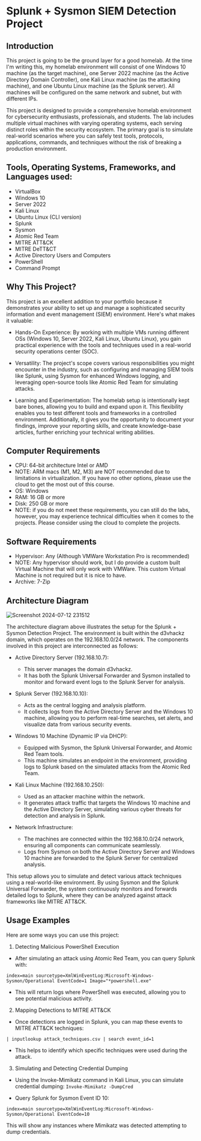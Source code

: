 # Splunk + Sysmon SIEM Detection Project

## Introduction

This project is going to be the ground layer for a good homelab. At the time I'm writing this, my homelab environment will consist of one Windows 10 machine (as the target machine), one Server 2022 machine (as the Active Directory Domain Controller), one Kali Linux machine (as the attacking machine), and one Ubuntu Linux machine (as the Splunk server). All machines will be configured on the same network and subnet, but with different IPs.

This project is designed to provide a comprehensive homelab environment for cybersecurity enthusiasts, professionals, and students. The lab includes multiple virtual machines with varying operating systems, each serving distinct roles within the security ecosystem. The primary goal is to simulate real-world scenarios where you can safely test tools, protocols, applications, commands, and techniques without the risk of breaking a production environment.

## Tools, Operating Systems, Frameworks, and Languages used:

- VirtualBox
- Windows 10
- Server 2022
- Kali Linux
- Ubuntu Linux (CLI version)
- Splunk
- Sysmon
- Atomic Red Team
- MITRE ATT&CK
- MITRE DeTT&CT
- Active Directory Users and Computers
- PowerShell
- Command Prompt

## Why This Project?
This project is an excellent addition to your portfolio because it demonstrates your ability to set up and manage a sophisticated security information and event management (SIEM) environment. Here's what makes it valuable:

* Hands-On Experience: By working with multiple VMs running different OSs (Windows 10, Server 2022, Kali Linux, Ubuntu Linux), you gain practical experience with the tools and techniques used in a real-world security operations center (SOC).

* Versatility: The project's scope covers various responsibilities you might encounter in the industry, such as configuring and managing SIEM tools like Splunk, using Sysmon for enhanced Windows logging, and leveraging open-source tools like Atomic Red Team for simulating attacks.

* Learning and Experimentation: The homelab setup is intentionally kept bare bones, allowing you to build and expand upon it. This flexibility enables you to test different tools and frameworks in a controlled environment. Additionally, it gives you the opportunity to document your findings, improve your reporting skills, and create knowledge-base articles, further enriching your technical writing abilities.

 ## Computer Requirements
- CPU: 64-bit architecture Intel or AMD
- NOTE: ARM macs (M1, M2, M3) are NOT recommended due to limitations in virtualization. If you have no other options, please use the cloud to get the most out of this course.
- OS: Windows
- RAM: 16 GB or more
- Disk: 250 GB or more
- NOTE: if you do not meet these requirements, you can still do the labs, however, you may experience technical difficulties when it comes to the projects. Please consider using the cloud to complete the projects.

## Software Requirements
- Hypervisor: Any (Although VMWare Workstation Pro is recommended)
- NOTE: Any hypervisor should work, but I do provide a custom built Virtual Machine that will only work with VMWare. This custom Virtual Machine is not required but it is nice to have.
- Archive: 7-Zip

## Architecture Diagram
![Screenshot 2024-07-12 231512](https://github.com/user-attachments/assets/8ab64ff5-f94d-4c6d-ac8d-b9e1b319be51)

The architecture diagram above illustrates the setup for the Splunk + Sysmon Detection Project. The environment is built within the d3vhackz domain, which operates on the 192.168.10.0/24 network. The components involved in this project are interconnected as follows:

- Active Directory Server (192.168.10.7):
  - This server manages the domain d3vhackz.
  - It has both the Splunk Universal Forwarder and Sysmon installed to monitor and forward event logs to the Splunk Server for analysis.

- Splunk Server (192.168.10.10):
  - Acts as the central logging and analysis platform.
  - It collects logs from the Active Directory Server and the Windows 10 machine, allowing you to perform real-time searches, set alerts, and visualize data from various security events.

- Windows 10 Machine (Dynamic IP via DHCP):
  - Equipped with Sysmon, the Splunk Universal Forwarder, and Atomic Red Team tools.
  - This machine simulates an endpoint in the environment, providing logs to Splunk based on the simulated attacks from the Atomic Red Team.

- Kali Linux Machine (192.168.10.250):
  - Used as an attacker machine within the network.
  - It generates attack traffic that targets the Windows 10 machine and the Active Directory Server, simulating various cyber threats for detection and analysis in Splunk.

- Network Infrastructure:
  - The machines are connected within the 192.168.10.0/24 network, ensuring all components can communicate seamlessly.
  - Logs from Sysmon on both the Active Directory Server and Windows 10 machine are forwarded to the Splunk Server for centralized analysis.

This setup allows you to simulate and detect various attack techniques using a real-world-like environment. By using Sysmon and the Splunk Universal Forwarder, the system continuously monitors and forwards detailed logs to Splunk, where they can be analyzed against attack frameworks like MITRE ATT&CK.

## Usage Examples
Here are some ways you can use this project:

1. Detecting Malicious PowerShell Execution
- After simulating an attack using Atomic Red Team, you can query Splunk with:

```index=main sourcetype=XmlWinEventLog:Microsoft-Windows-Sysmon/Operational EventCode=1 Image="*powershell.exe"```

- This will return logs where PowerShell was executed, allowing you to see potential malicious activity.

2. Mapping Detections to MITRE ATT&CK
- Once detections are logged in Splunk, you can map these events to MITRE ATT&CK techniques:

```| inputlookup attack_techniques.csv | search event_id=1```

- This helps to identify which specific techniques were used during the attack.

3. Simulating and Detecting Credential Dumping
- Using the Invoke-Mimikatz command in Kali Linux, you can simulate credential dumping:
```Invoke-Mimikatz -DumpCred```

- Query Splunk for Sysmon Event ID 10:

```index=main sourcetype=XmlWinEventLog:Microsoft-Windows-Sysmon/Operational EventCode=10```

This will show any instances where Mimikatz was detected attempting to dump credentials.
